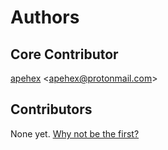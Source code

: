 # Authors

## Core Contributor

[apehex](https://github.com/apehex) &lt;apehex@protonmail.com&gt;

## Contributors

None yet. [Why not be the first?](CONTRIBUTING.md)
